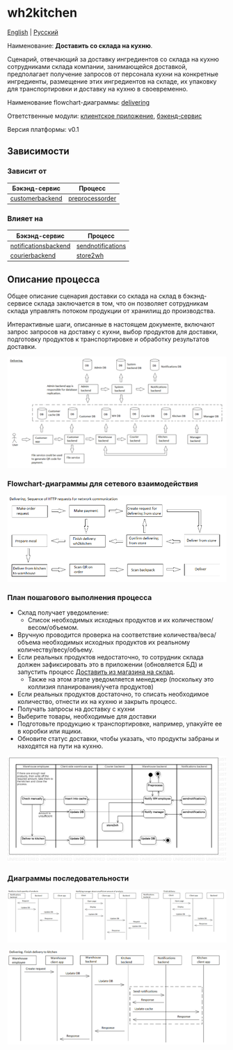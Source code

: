 # wh2kitchen

[English](wh2kitchen.md) | [Русский](wh2kitchen.ru.md)

Наименование: **Доставить со склада на кухню**.

Сценарий, отвечающий за доставку ингредиентов со склада на кухню сотрудниками склада компании, занимающейся доставкой, предполагает получение запросов от персонала кухни на конкретные ингредиенты, размещение этих ингредиентов на складе, их упаковку для транспортировки и доставку на кухню в своевременно.

Наименование flowchart-диаграммы: [delivering](../../flowchartnames/delivering.ru.md)

Ответственные модули: [клиентское приложение](../../frontend/warehouseclient.md), [бэкенд-сервис](../../backend/warehousebackend.md)

Версия платформы: v0.1

## Зависимости

### Зависит от

| Бэкэнд-сервис | Процесс |
| --- | ---- |
| [customerbackend](../../backend/customerbackend.md) | [preprocessorder](../../processes/customer/preprocessorder.md) |

### Влияет на

| Бэкэнд-сервис | Процесс |
| --- | ---- |
| [notificationsbackend](../../backend/notificationsbackend.ru.md) | [sendnotifications](../../processes/notificationsbackend/sendnotifications.ru.md) |
| [courierbackend](../../backend/courierbackend.ru.md) | [store2wh](../delivering/store2wh.ru.md) |

## Описание процесса

Общее описание сценария доставки со склада на склад в бэкэнд-сервисе склада заключается в том, что он позволяет сотрудникам склада управлять потоком продукции от хранилищ до производства.

Интерактивные шаги, описанные в настоящем документе, включают запрос запросов на доставку с кухни, выбор продуктов для доставки, подготовку продуктов к транспортировке и обработку результатов доставки.

![delivering_overall](../../img/flowchartnames/delivering_overall.png)

### Flowchart-диаграммы для сетевого взаимодействия

![overall.delivering](../../img/flowcharts/overall.delivering.png)

### План пошагового выполнения процесса

- Склад получает уведомление: 
    - Список необходимых исходных продуктов и их количеством/весом/объемом.
- Вручную проводится проверка на соответствие количества/веса/объема необходимых исходных продуктов их реальному количеству/весу/объему.
- Если реальных продуктов недостаточно, то сотрудник склада должен зафиксировать это в приложении (обновляется БД) и запустить процесс [Доставить из магазина на склад](../delivering/store2wh.ru.md).
    - Также на этом этапе уведомляется менеджер (поскольку это коллизия планирования/учета продуктов)
- Если реальных продуктов достаточно, то списать необходимое количество, отнести их на кухню и закрыть процесс.
- Получать запросы на доставку с кухни
- Выберите товары, необходимые для доставки
- Подготовьте продукцию к транспортировке, например, упакуйте ее в коробки или ящики.
- Обновите статус доставки, чтобы указать, что продукты забраны и находятся на пути на кухню.

![warehouse.wh2kitchen](../../img/activitydiagrams/warehouse.wh2kitchen.png)

### Диаграммы последовательности

![warehouse.wh2kitchen](../../img/sequencediagram/warehouse.wh2kitchen.png)

![delivering.finishdeliverytokitchen](../../img/sequencediagram/delivering.finishdeliverytokitchen.png)
